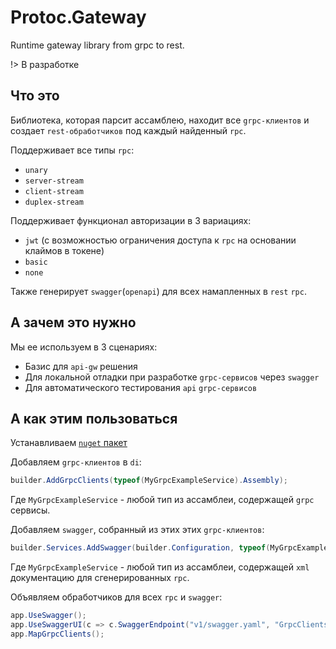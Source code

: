 # Protoc.Gateway

Runtime gateway library from grpc to rest.

!> В разработке

## Что это

Библиотека, которая парсит ассамблею, находит все `grpc-клиентов` и создает `rest-обработчиков` под каждый найденный `rpc`.

Поддерживает все типы `rpc`:

* `unary`
* `server-stream`
* `client-stream`
* `duplex-stream`

Поддерживает функционал авторизации в 3 вариациях:

* `jwt` (с возможностью ограничения доступа к `rpc` на основании клаймов в токене)
* `basic`
* `none`

Также генерирует `swagger`(`openapi`) для всех намапленных в `rest` `rpc`.

## А зачем это нужно

Мы ее используем в 3 сценариях:

* Базис для `api-gw` решения
* Для локальной отладки при разработке `grpc-сервисов` через `swagger`
* Для автоматического тестирования `api` `grpc-сервисов`

## А как этим пользоваться

Устанавливаем [`nuget` пакет](https://www.nuget.org/packages/Protoc.Gateway)

Добавляем `grpc-клиентов` в `di`:

```csharp
builder.AddGrpcClients(typeof(MyGrpcExampleService).Assembly);
```

Где `MyGrpcExampleService` - любой тип из ассамблеи, содержащей `grpc` сервисы.

Добавляем `swagger`, собранный из этих этих `grpc-клиентов`:

```csharp
builder.Services.AddSwagger(builder.Configuration, typeof(MyGrpcExampleService).Assembly, true);
```

Где `MyGrpcExampleService` - любой тип из ассамблеи, содержащей `xml` документацию для сгенерированных `rpc`.

Объявляем обработчиков для всех `rpc` и `swagger`:

```csharp
app.UseSwagger();
app.UseSwaggerUI(c => c.SwaggerEndpoint("v1/swagger.yaml", "GrpcClients"));
app.MapGrpcClients();
```
